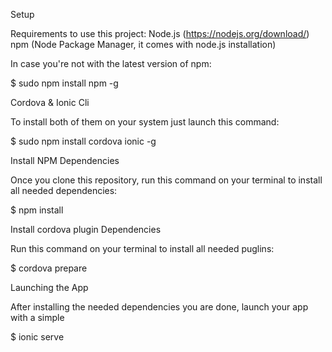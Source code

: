 Setup

Requirements to use this project:
Node.js (https://nodejs.org/download/)
npm (Node Package Manager, it comes with node.js installation)

In case you're not with the latest version of npm:

$ sudo npm install npm -g

Cordova & Ionic Cli

To install both of them on your system just launch this command:

$ sudo npm install cordova ionic -g

Install NPM Dependencies

Once you clone this repository, run this command on your terminal to install all needed dependencies:

$ npm install

Install cordova plugin Dependencies

Run this command on your terminal to install all needed puglins:

$ cordova prepare

Launching the App

After installing the needed dependencies you are done, launch your app with a simple

$ ionic serve
